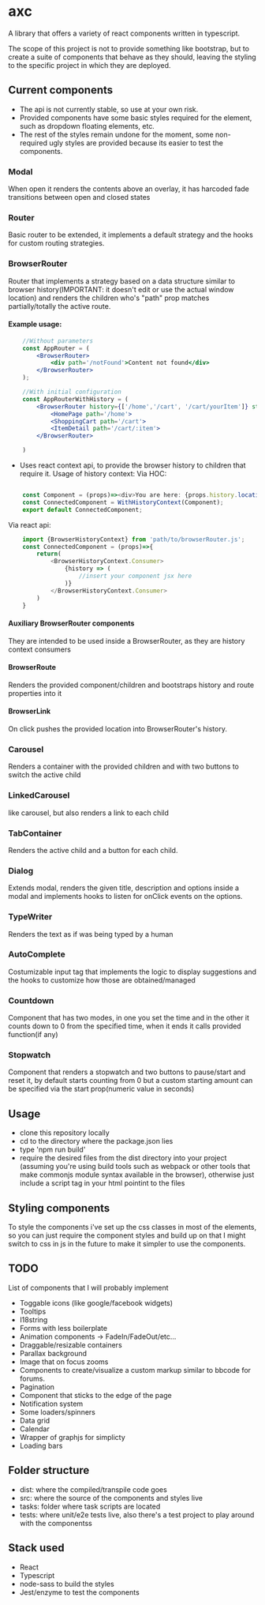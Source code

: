 # axc
A library that offers a variety of react components written in typescript.

The scope of this project is not to provide something like bootstrap, but to create a suite of components that behave as they should, leaving the styling to the specific project in which they are deployed.

## Current components
- The api is not currently stable, so use at your own risk.
- Provided components have some basic styles required for the element, such as dropdown floating elements, etc. 
- The rest of the styles remain undone for the moment, some non-required ugly styles are provided because its easier to test the components. 

### Modal 
When open it renders the contents above an overlay, it has harcoded fade transitions between open and closed states

### Router 
Basic router to be extended, it implements a default strategy and the hooks for custom routing strategies.

### BrowserRouter
Router that implements a strategy based on a data structure similar to browser history(IMPORTANT: it doesn't edit or use the actual window location) and renders the children who's "path" prop matches partially/totally the active route.

#### Example usage:
```jsx
    //Without parameters
    const AppRouter = (
        <BrowserRouter>
            <div path='/notFound'>Content not found</div>
        </BrowserRouter>
    );

    //With initial configuration
    const AppRouterWithHistory = (
        <BrowserRouter history={['/home','/cart', '/cart/yourItem']} startingRoute='/cart'>
            <HomePage path='/home'>
            <ShoppingCart path='/cart'>
            <ItemDetail path='/cart/:item'>
        </BrowserRouter>

    )
```


- Uses react context api, to provide the browser history to children that require it.
Usage of history context:
Via HOC:
```javascript

    const Component = (props)=><div>You are here: {props.history.location()}</div>
    const ConnectedComponent = WithHistoryContext(Component);
    export default ConnectedComponent;
```
Via react api:
```javascript
    import {BrowserHistoryContext} from 'path/to/browserRouter.js';
    const ConnectedComponent = (props)=>{
        return(
            <BrowserHistoryContext.Consumer>
                {history => (
                    //insert your component jsx here
                )}
            </BrowserHistoryContext.Consumer>
        )
    }
```

#### Auxiliary BrowserRouter components
They are intended to be used inside a BrowserRouter, as they are history context consumers

#### BrowserRoute
Renders the provided component/children and bootstraps history and route properties into it

#### BrowserLink 
On click pushes the provided location into BrowserRouter's history.

### Carousel
Renders a container with the provided children and with two buttons to switch the active child

### LinkedCarousel
like carousel, but also renders a link to each child

### TabContainer
Renders the active child and a button for each child.

### Dialog 
Extends modal, renders the given title, description and options inside a modal and implements hooks to listen for onClick events on the options.

### TypeWriter
Renders the text as if was being typed by a human

### AutoComplete
Costumizable input tag that implements the logic to display suggestions and the hooks to customize how those are obtained/managed

### Countdown
Component that has two modes, in one you set the time and in the other it counts down to 0 from the specified time, when it ends it calls provided function(if any)

### Stopwatch
Component that renders a stopwatch and two buttons to pause/start and reset it, by default starts counting from 0 but a custom starting amount can be specified via the start prop(numeric value in seconds)

## Usage

- clone this repository locally
- cd to the directory where the package.json lies
- type 'npm run build'
- require the desired files from the dist directory into your project (assuming you're using build tools such as webpack or other tools that make commonjs module syntax available in the browser), otherwise just include a script tag in your html pointint to the files 


## Styling components
To style the components i've set up the css classes in most of the elements, so you can just require the component styles and build up on that
I might switch to css in js in the future to make it simpler to use the components.

## TODO
List of components that I will probably implement

- Toggable icons (like google/facebook widgets)
- Tooltips
- I18string
- Forms with less boilerplate
- Animation components -> FadeIn/FadeOut/etc... 
- Draggable/resizable containers
- Parallax background
- Image that on focus zooms
- Components to create/visualize a custom markup similar to bbcode for forums.
- Pagination
- Component that sticks to the edge of the page
- Notification system
- Some loaders/spinners
- Data grid
- Calendar
- Wrapper of graphjs for simplicty
- Loading bars


## Folder structure

- dist: where the compiled/transpile code goes
- src: where the source of the components and styles live
- tasks: folder where task scripts are located
- tests: where unit/e2e tests live, also there's a test project to play around with the componentss


## Stack used
- React
- Typescript
- node-sass to build the styles
- Jest/enzyme to test the components
